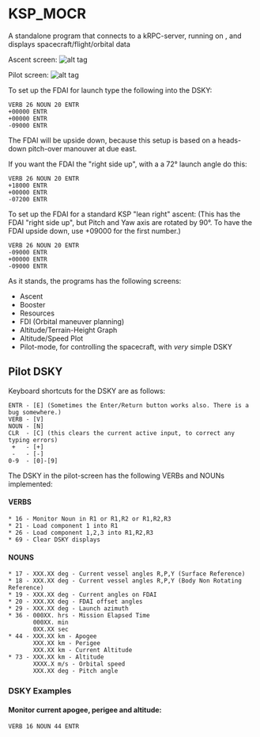 # KSP_MOCR
A standalone program that connects to a kRPC-server, running on , and displays spacecraft/flight/orbital data

Ascent screen:
![alt tag](http://i.imgur.com/KO8Et8M.png)

Pilot screen:
![alt tag](http://i.imgur.com/Tk9I864.png)

To set up the FDAI for launch type the following into the DSKY:
```
VERB 26 NOUN 20 ENTR
+00000 ENTR
+00000 ENTR
-09000 ENTR
```
The FDAI will be upside down, because this setup is based on a heads-down pitch-over manouver at due east.

If you want the FDAI the "right side up", with a a 72° launch angle do this:
```
VERB 26 NOUN 20 ENTR
+18000 ENTR
+00000 ENTR
-07200 ENTR
```

To set up the FDAI for a standard KSP "lean right" ascent:
(This has the FDAI "right side up", but Pitch and Yaw axis are rotated by 90°. To have the FDAI upside down, use +09000 for the first number.)
```
VERB 26 NOUN 20 ENTR
-09000 ENTR
+00000 ENTR
-09000 ENTR
```

As it stands, the programs has the following screens:
* Ascent
* Booster
* Resources
* FDI (Orbital maneuver planning)
* Altitude/Terrain-Height Graph
* Altitude/Speed Plot
* Pilot-mode, for controlling the spacecraft, with _very_ simple DSKY

## Pilot DSKY
Keyboard shortcuts for the DSKY are as follows:
```
ENTR - [E] (Sometimes the Enter/Return button works also. There is a bug somewhere.)
VERB - [V]
NOUN - [N]
CLR  - [C] (this clears the current active input, to correct any typing errors)
 +   - [+]
 -   - [-]
0-9  - [0]-[9]
```

The DSKY in the pilot-screen has the following VERBs and NOUNs implemented:

#### VERBS
```
* 16 - Monitor Noun in R1 or R1,R2 or R1,R2,R3
* 21 - Load component 1 into R1
* 26 - Load component 1,2,3 into R1,R2,R3
* 69 - Clear DSKY displays
```

#### NOUNS
```
* 17 - XXX.XX deg - Current vessel angles R,P,Y (Surface Reference)
* 18 - XXX.XX deg - Current vessel angles R,P,Y (Body Non Rotating Reference)
* 19 - XXX.XX deg - Current angles on FDAI
* 20 - XXX.XX deg - FDAI offset angles
* 29 - XXX.XX deg - Launch azimuth
* 36 - 000XX. hrs - Mission Elapsed Time
       000XX. min
       0XX.XX sec
* 44 - XXX.XX km - Apogee
       XXX.XX km - Perigee
       XXX.XX km - Current Altitude
* 73 - XXX.XX km - Altitude
       XXXX.X m/s - Orbital speed
       XXX.XX deg - Pitch angle
```
### DSKY Examples
#### Monitor current apogee, perigee and altitude:
```
VERB 16 NOUN 44 ENTR
```
